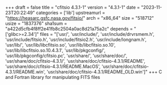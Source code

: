 +++
draft = false
title = "cfitsio 4.3.1-1"
version = "4.3.1-1"
date = "2023-11-23T20:22:49"
categories = ['lib']
upstreamurl = "https://heasarc.gsfc.nasa.gov/fitsio/"
arch = "x86_64"
size = "518712"
usize = "1837376"
sha1sum = "a422d5cfb4f8ff2e41fb8c2504a0ac8d21a75a2c"
depends = "['glibc>=2.34']"
files = "['usr/', 'usr/include/', 'usr/include/drvrsmem.h', 'usr/include/fitsio.h', 'usr/include/fitsio2.h', 'usr/include/longnam.h', 'usr/lib/', 'usr/lib/libcfitsio.so', 'usr/lib/libcfitsio.so.10', 'usr/lib/libcfitsio.so.10.4.3.1', 'usr/lib/pkgconfig/', 'usr/lib/pkgconfig/cfitsio.pc', 'usr/share/', 'usr/share/doc/', 'usr/share/doc/cfitsio-4.3.1/', 'usr/share/doc/cfitsio-4.3.1/README', 'usr/share/doc/cfitsio-4.3.1/README.MacOS', 'usr/share/doc/cfitsio-4.3.1/README.win', 'usr/share/doc/cfitsio-4.3.1/README_OLD.win']"
+++
C and Fortran library for manipulating FITS files